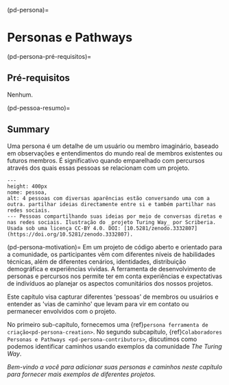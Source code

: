 (pd-persona)=
# Personas e Pathways

(pd-persona-pré-requisitos)=
## Pré-requisitos
Nenhum.

(pd-pessoa-resumo)=
## Summary
Uma persona é um detalhe de um usuário ou membro imaginário, baseado em observações e entendimentos do mundo real de membros existentes ou futuros membros. É significativo quando emparelhado com percursos através dos quais essas pessoas se relacionam com um projeto.

```{figure} ../figures/personas.*
---
height: 400px
nome: pessoa,
alt: 4 pessoas com diversas aparências estão conversando uma com a outra. partilhar ideias directamente entre si e também partilhar nas redes sociais.
--- Pessoas compartilhando suas ideias por meio de conversas diretas e nas redes sociais. Ilustração do _projeto Turing Way_ por Scriberia. Usada sob uma licença CC-BY 4.0. DOI: [10.5281/zenodo.3332807](https://doi.org/10.5281/zenodo.3332807).
```


(pd-persona-motivation)= Em um projeto de código aberto e orientado para a comunidade, os participantes vêm com diferentes níveis de habilidades técnicas, além de diferentes cenários, identidades, distribuição demográfica e experiências vividas. A ferramenta de desenvolvimento de personas e percursos nos permite ter em conta experiências e expectativas de indivíduos ao planejar os aspectos comunitários dos nossos projetos.

Este capítulo visa capturar diferentes 'pessoas' de membros ou usuários e entender as 'vias de caminho' que levam para vir em contato ou permanecer envolvidos com o projeto.

No primeiro sub-capítulo, fornecemos uma {ref}`persona ferramenta de criação<pd-persona-creation>`. No segundo subcapítulo, {ref}`Colaboradores Personas e Pathways <pd-persona-contributors>`, discutimos como podemos identificar caminhos usando exemplos da comunidade _The Turing Way_.

*Bem-vindo a você para adicionar suas personas e caminhos neste capítulo para fornecer mais exemplos de diferentes projetos.*

